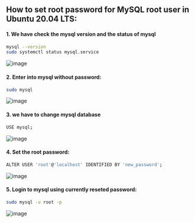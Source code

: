 ## How to set root password for MySQL root user in Ubuntu 20.04 LTS:

#### 1. We have check the mysql version and the status of mysql

 ```bash
 mysql --version
 sudo systemctl status mysql.service
 ```
 ![image](https://user-images.githubusercontent.com/91359308/166138918-cacf2890-a7e8-4a1c-ad89-227c7a48518b.png)

 
 #### 2. Enter into mysql without password:

 ```bash
 sudo mysql
 ```
 ![image](https://user-images.githubusercontent.com/91359308/166138993-54153ae9-4d2b-462b-b149-794d61669c89.png)

#### 3. we have to change mysql database
 ```bash
 USE mysql;
 ```
![image](https://user-images.githubusercontent.com/91359308/166139023-9d79602a-2f7e-4e15-b856-ea9a603ade3a.png)

#### 4.  Set the root password:
 ```bash
 ALTER USER 'root'@'localhost' IDENTIFIED BY 'new_password';
 ```
![image](https://user-images.githubusercontent.com/91359308/166139074-bcb64de1-9a0c-44c3-ae4c-9eb959b404b9.png)

#### 5. Login to mysql using currently reseted password:
 ```bash
 sudo mysql -u root -p
 ```
![image](https://user-images.githubusercontent.com/91359308/166139117-42c7ebba-d76f-4834-a715-0a45f3fe9eb2.png)


